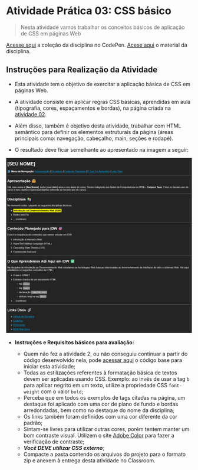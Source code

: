 # Atividade Prática 03: CSS básico

> Nesta atividade vamos trabalhar os conceitos básicos de aplicação de CSS em páginas Web

[Acesse aqui](https://codepen.io/collection/ZQQjbg) a coleção da disciplina no CodePen.
[Acese aqui](../../../materiais/slides/) o material da disciplina.

<a id="inst"></a>
## Instruções para Realização da Atividade

- Esta atividade tem o objetivo de exercitar a aplicação básica de CSS em páginas Web.

- A atividade consiste em aplicar regras CSS básicas, aprendidas em aula (tipografia, cores, espaçamentos e bordas), na página criada na [atividade 02](./../atv02/). 

- Além disso, também é objetivo desta atividade, trabalhar com HTML semântico para definir os elementos estruturais da página (áreas principais como: navegação, cabeçalho, main, seções e rodapé).

- O resultado deve ficar semelhante ao apresentado na imagem a seguir:

<div align="center">
    <img src="./img-instrucoes/img-atv03.png">
</div>

- **Instruções e Requisitos básicos para avaliação:**

    - Quem não fez a atividade 2, ou não conseguiu continuar a partir do código desenvolvido nela, pode [acessar aqui](./codigo-base/index.html) o código base para iniciar esta atividade;
    - Todas as estilizações referentes à formatação básica de textos devem ser aplicadas usando CSS. Exemplo: ao invés de usar a tag `b` para aplicar negrito em um texto, utilize a propriedade CSS `font-weight` com o valor `bold`;
    - Perceba que em todos os exemplos de tags citadas na página, um destaque foi aplicado com uma cor de plano de fundo e bordas arredondadas, bem como no destaque do nome da disciplina;
    - Os links também foram definidos com uma cor diferente da cor padrão;
    - Sintam-se livres para utilizar outras cores, porém tentem manter um bom contraste visual. Utilizem o site [Adobe Color](https://color.adobe.com/pt/create/color-contrast-analyzer) para fazer a verificação de contraste;
    - ***Você DEVE utilizar CSS externo***;
    - Compacte a pasta contendo os arquivos do projeto para o formato zip e anexem à entrega desta atividade no Classroom.
